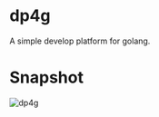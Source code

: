 # dp4g
A simple develop platform for golang.

# Snapshot

![dp4g](https://raw.githubusercontent.com/jsix/dp4g/master/snapshot/dp4g_snapshot.pnghttps://github.com/jsix/dp4g/blob/master/snapshot/dp4g_snapshot.png?raw=true "dp4g")